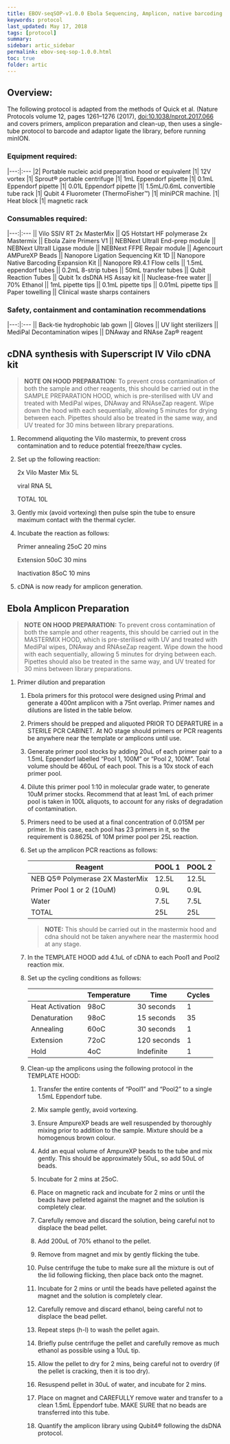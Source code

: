 ```yaml
---
title: EBOV-seqSOP-v1.0.0 Ebola Sequencing, Amplicon, native barcoding
keywords: protocol
last_updated: May 17, 2018
tags: [protocol]
summary:
sidebar: artic_sidebar
permalink: ebov-seq-sop-1.0.0.html
toc: true
folder: artic
---
```


## Overview:
The following protocol is adapted from the methods of Quick et al. (Nature Protocols volume 12, pages 1261–1276 (2017), [doi:10.1038/nprot.2017.066](http://doi.org/10.1038/nprot.2017.066) and covers primers, amplicon preparation and clean-up, then uses a single-tube protocol to barcode and adaptor ligate the library, before running minION. 

### Equipment required:

   |---:|:---
   |2| Portable nucleic acid preparation hood or equivalent
   |1| 12V vortex
   |1| Sprout® portable centrifuge
   |1| 1mL Eppendorf pipette
   |1| 0.1mL Eppendorf pipette
   |1| 0.01L Eppendorf pipette
   |1| 1.5mL/0.6mL convertible tube rack
   |1| Qubit 4 Fluorometer (ThermoFisher™)
   |1| miniPCR machine.
   |1| Heat block
   |1| magnetic rack

### Consumables required:
 
   |---:|:---
   || Vilo SSIV RT 2x MasterMix
   || Q5 Hotstart HF polymerase 2x Mastermix
   || Ebola Zaire Primers V1
   || NEBNext UltraII End-prep module
   || NEBNext UltraII Ligase module
   || NEBNext FFPE Repair module
   || Agencourt AMPureXP Beads
   || Nanopore Ligation Sequencing Kit 1D
   || Nanopore Native Barcoding Expansion Kit
   || Nanopore R9.4.1 Flow cells
   || 1.5mL eppendorf tubes
   || 0.2mL 8-strip tubes
   || 50mL transfer tubes
   || Qubit Reaction Tubes
   || Qubit 1x dsDNA HS Assay kit
   || Nuclease-free water
   || 70% Ethanol
   || 1mL pipette tips
   || 0.1mL pipette tips
   || 0.01mL pipette tips
   || Paper towelling 
   || Clinical waste sharps containers

### Safety, containment and contamination recommendations

   |---:|:---
   || Back-tie hydrophobic lab gown
   || Gloves
   || UV light sterilizers
   || MediPal Decontamination wipes
   || DNAway and RNAse Zap® reagent

## cDNA synthesis with Superscript IV Vilo cDNA kit

> **NOTE ON HOOD PREPARATION:** To prevent cross contamination of both the sample and other reagents, this should be carried out in the SAMPLE PREPARATION HOOD, which is pre-sterilised with UV and treated with MediPal wipes, DNAway and RNAseZap reagent. Wipe down the hood with each sequentially, allowing 5 minutes for drying between each. Pipettes should also be treated in the same way, and UV treated for 30 mins between library preparations. 

1. Recommend aliquoting the Vilo mastermix, to prevent cross contamination and to reduce potential freeze/thaw cycles.
2. Set up the following reaction:

   2x Vilo Master Mix	5L
   
   viral RNA		5L
   
   TOTAL			10L
   
3. Gently mix (avoid vortexing) then pulse spin the tube to ensure maximum contact with the thermal cycler.
4. Incubate the reaction as follows:

   Primer annealing	25oC		20 mins
   
   Extension		50oC		30 mins
   
   Inactivation		85oC		10 mins
   
5. cDNA is now ready for amplicon generation.

## Ebola Amplicon Preparation

> **NOTE ON HOOD PREPARATION:** To prevent cross contamination of both the sample and other reagents, this should be carried out in the MASTERMIX HOOD, which is pre-sterilised with UV and treated with MediPal wipes, DNAway and RNAseZap reagent. Wipe down the hood with each sequentially, allowing 5 minutes for drying between each. Pipettes should also be treated in the same way, and UV treated for 30 mins between library preparations.

1. Primer dilution and preparation

   1. Ebola primers for this protocol were designed using Primal and generate a 400nt amplicon with a 75nt overlap. Primer names and dilutions are listed in the table below. 
   
   2. Primers should be prepped and aliquoted PRIOR TO DEPARTURE in a STERILE PCR CABINET. At NO stage should primers or PCR reagents be anywhere near the template or amplicons until use. 
   
   3. Generate primer pool stocks by adding 20uL of each primer pair to a 1.5mL Eppendorf labelled “Pool 1, 100M” or “Pool 2, 100M”. Total volume should be 460uL of each pool. This is a 10x stock of each primer pool. 
   
   4. Dilute this primer pool 1:10 in molecular grade water, to generate 10uM primer stocks. Recommend that at least 1mL of each primer pool is taken in 100L aliquots, to account for any risks of degradation of contamination. 
   
   5. Primers need to be used at a final concentration of 0.015M per primer. In this case, each pool has 23 primers in it, so the requirement is 0.8625L of 10M primer pool per 25L reaction.
    
   6. Set up the amplicon PCR reactions as follows:

      |Reagent |POOL 1 |POOL 2 |
      |--------|-------|-------|
      |NEB Q5® Polymerase 2X MasterMix |12.5L |12.5L |
      |Primer Pool 1 or 2 (10uM) |0.9L |0.9L |
      |Water |7.5L |7.5L |
      |TOTAL |25L |25L |
      
      > **NOTE:** This should be carried out in the mastermix hood and cdna should not be taken anywhere near the mastermix hood at any stage.



   7. In the TEMPLATE HOOD add 4.1uL of cDNA to each Pool1 and Pool2 reaction mix. 
   
   8. Set up the cycling conditions as follows:
   
      |                |Temperature |Time        |Cycles |
      |----------------|------------|------------|-------| 
      |Heat Activation |98oC        |30 seconds  |1      |
      |Denaturation    |98oC        |15 seconds  |35     |
      |Annealing       |60oC        |30 seconds  |1      |
      |Extension       |72oC        |120 seconds |1      |
      |Hold            |4oC         |Indefinite  |1      |
				
   9. Clean-up the amplicons using the following protocol in the TEMPLATE HOOD:
   
      1. Transfer the entire contents of “Pool1” and “Pool2” to a single 1.5mL Eppendorf tube. 
      
      2. Mix sample gently, avoid vortexing.
         
      3. Ensure AmpureXP beads are well resuspended by thoroughly mixing prior to addition to the sample. Mixture should be a homogenous brown colour. 
         
      4. Add an equal volume of AmpureXP beads to the tube and mix gently. This should be approximately 50uL, so add 50uL of beads.
         
      5. Incubate for 2 mins at 25oC.
         
      6. Place on magnetic rack and incubate for 2 mins or until the beads have pelleted against the magnet and the solution is completely clear. 
         
      7. Carefully remove and discard the solution, being careful not to displace the bead pellet. 
         
      8. Add 200uL of 70% ethanol to the pellet. 
         
      9. Remove from magnet and mix by gently flicking the tube. 
       
      10. Pulse centrifuge the tube to make sure all the mixture is out of the lid following flicking, then place back onto the magnet. 
       
      11. Incubate for 2 mins or until the beads have pelleted against the magnet and the solution is completely clear. 
       
      12. Carefully remove and discard ethanol, being careful not to displace the bead pellet.
         
      13. Repeat steps (h-l) to wash the pellet again. 
         
      14. Briefly pulse centrifuge the pellet and carefully remove as much ethanol as possible using a 10uL tip. 
         
      15. Allow the pellet to dry for 2 mins, being careful not to overdry (if the pellet is cracking, then it is too dry).
         
      16. Resuspend pellet in 30uL of water, and incubate for 2 mins. 
         
      17. Place on magnet and CAREFULLY remove water and transfer to a clean 1.5mL Eppendorf tube. MAKE SURE that no beads are transferred into this tube. 
         
      18. Quantify the amplicon library using Qubit4® following the dsDNA protocol.

